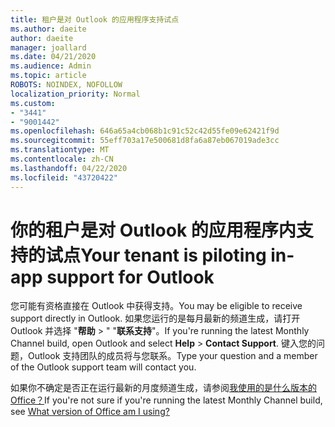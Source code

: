```yaml
---
title: 租户是对 Outlook 的应用程序支持试点
ms.author: daeite
author: daeite
manager: joallard
ms.date: 04/21/2020
ms.audience: Admin
ms.topic: article
ROBOTS: NOINDEX, NOFOLLOW
localization_priority: Normal
ms.custom:
- "3441"
- "9001442"
ms.openlocfilehash: 646a65a4cb068b1c91c52c42d55fe09e62421f9d
ms.sourcegitcommit: 55eff703a17e500681d8fa6a87eb067019ade3cc
ms.translationtype: MT
ms.contentlocale: zh-CN
ms.lasthandoff: 04/22/2020
ms.locfileid: "43720422"
---
```

# <a name="your-tenant-is-piloting-in-app-support-for-outlook"></a><span data-ttu-id="21eca-102">你的租户是对 Outlook 的应用程序内支持的试点</span><span class="sxs-lookup"><span data-stu-id="21eca-102">Your tenant is piloting in-app support for Outlook</span></span>

<span data-ttu-id="21eca-103">您可能有资格直接在 Outlook 中获得支持。</span><span class="sxs-lookup"><span data-stu-id="21eca-103">You may be eligible to receive support directly in Outlook.</span></span> <span data-ttu-id="21eca-104">如果您运行的是每月最新的频道生成，请打开 Outlook 并选择 "**帮助** > " "**联系支持**"。</span><span class="sxs-lookup"><span data-stu-id="21eca-104">If you're running the latest Monthly Channel build, open Outlook and select **Help** > **Contact Support**.</span></span> <span data-ttu-id="21eca-105">键入您的问题，Outlook 支持团队的成员将与您联系。</span><span class="sxs-lookup"><span data-stu-id="21eca-105">Type your question and a member of the Outlook support team will contact you.</span></span>

<span data-ttu-id="21eca-106">如果你不确定是否正在运行最新的月度频道生成，请参阅[我使用的是什么版本的 Office？](https://support.office.com/article/932788B8-A3CE-44BF-BB09-E334518B8B19)</span><span class="sxs-lookup"><span data-stu-id="21eca-106">If you're not sure if you're running the latest Monthly Channel build, see [What version of Office am I using?](https://support.office.com/article/932788B8-A3CE-44BF-BB09-E334518B8B19)</span></span>